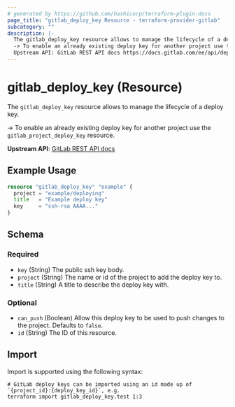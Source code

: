 ```yaml
---
# generated by https://github.com/hashicorp/terraform-plugin-docs
page_title: "gitlab_deploy_key Resource - terraform-provider-gitlab"
subcategory: ""
description: |-
  The gitlab_deploy_key resource allows to manage the lifecycle of a deploy key.
  -> To enable an already existing deploy key for another project use the gitlab_project_deploy_key resource.
  Upstream API: GitLab REST API docs https://docs.gitlab.com/ee/api/deploy_keys.html
---
```


# gitlab_deploy_key (Resource)

The `gitlab_deploy_key` resource allows to manage the lifecycle of a deploy key.

-> To enable an already existing deploy key for another project use the `gitlab_project_deploy_key` resource.

**Upstream API**: [GitLab REST API docs](https://docs.gitlab.com/ee/api/deploy_keys.html)

## Example Usage

```terraform
resource "gitlab_deploy_key" "example" {
  project = "example/deploying"
  title   = "Example deploy key"
  key     = "ssh-rsa AAAA..."
}
```

<!-- schema generated by tfplugindocs -->
## Schema

### Required

- `key` (String) The public ssh key body.
- `project` (String) The name or id of the project to add the deploy key to.
- `title` (String) A title to describe the deploy key with.

### Optional

- `can_push` (Boolean) Allow this deploy key to be used to push changes to the project. Defaults to `false`.
- `id` (String) The ID of this resource.

## Import

Import is supported using the following syntax:

```shell
# GitLab deploy keys can be imported using an id made up of `{project_id}:{deploy_key_id}`, e.g.
terraform import gitlab_deploy_key.test 1:3
```
